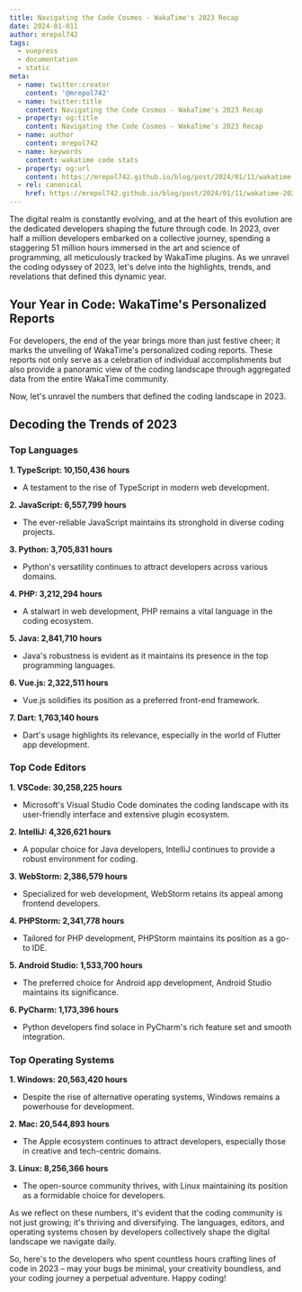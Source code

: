 ```yaml
---
title: Navigating the Code Cosmos - WakaTime's 2023 Recap
date: 2024-01-011
author: mrepol742
tags:
  - vuepress
  - documentation
  - static
meta:
  - name: twitter:creator
    content: '@mrepol742'
  - name: twitter:title
    content: Navigating the Code Cosmos - WakaTime's 2023 Recap
  - property: og:title
    content: Navigating the Code Cosmos - WakaTime's 2023 Recap
  - name: author
    content: mrepol742
  - name: keywords
    content: wakatime code stats
  - property: og:url
    content: https://mrepol742.github.io/blog/post/2024/01/11/wakatime-2023-recap/
  - rel: canonical
    href: https://mrepol742.github.io/blog/post/2024/01/11/wakatime-2023-recap/
---
```


The digital realm is constantly evolving, and at the heart of this evolution are the dedicated developers shaping the future through code. In 2023, over half a million developers embarked on a collective journey, spending a staggering 51 million hours immersed in the art and science of programming, all meticulously tracked by WakaTime plugins. As we unravel the coding odyssey of 2023, let's delve into the highlights, trends, and revelations that defined this dynamic year.

## Your Year in Code: WakaTime's Personalized Reports

For developers, the end of the year brings more than just festive cheer; it marks the unveiling of WakaTime's personalized coding reports. These reports not only serve as a celebration of individual accomplishments but also provide a panoramic view of the coding landscape through aggregated data from the entire WakaTime community.

Now, let's unravel the numbers that defined the coding landscape in 2023.

## Decoding the Trends of 2023

### Top Languages

**1. TypeScript: 10,150,436 hours**
   - A testament to the rise of TypeScript in modern web development.

**2. JavaScript: 6,557,799 hours**
   - The ever-reliable JavaScript maintains its stronghold in diverse coding projects.

**3. Python: 3,705,831 hours**
   - Python's versatility continues to attract developers across various domains.

**4. PHP: 3,212,294 hours**
   - A stalwart in web development, PHP remains a vital language in the coding ecosystem.

**5. Java: 2,841,710 hours**
   - Java's robustness is evident as it maintains its presence in the top programming languages.

**6. Vue.js: 2,322,511 hours**
   - Vue.js solidifies its position as a preferred front-end framework.

**7. Dart: 1,763,140 hours**
   - Dart's usage highlights its relevance, especially in the world of Flutter app development.

### Top Code Editors

**1. VSCode: 30,258,225 hours**
   - Microsoft's Visual Studio Code dominates the coding landscape with its user-friendly interface and extensive plugin ecosystem.

**2. IntelliJ: 4,326,621 hours**
   - A popular choice for Java developers, IntelliJ continues to provide a robust environment for coding.

**3. WebStorm: 2,386,579 hours**
   - Specialized for web development, WebStorm retains its appeal among frontend developers.

**4. PHPStorm: 2,341,778 hours**
   - Tailored for PHP development, PHPStorm maintains its position as a go-to IDE.

**5. Android Studio: 1,533,700 hours**
   - The preferred choice for Android app development, Android Studio maintains its significance.

**6. PyCharm: 1,173,396 hours**
   - Python developers find solace in PyCharm's rich feature set and smooth integration.

### Top Operating Systems

**1. Windows: 20,563,420 hours**
   - Despite the rise of alternative operating systems, Windows remains a powerhouse for development.

**2. Mac: 20,544,893 hours**
   - The Apple ecosystem continues to attract developers, especially those in creative and tech-centric domains.

**3. Linux: 8,256,366 hours**
   - The open-source community thrives, with Linux maintaining its position as a formidable choice for developers.

As we reflect on these numbers, it's evident that the coding community is not just growing; it's thriving and diversifying. The languages, editors, and operating systems chosen by developers collectively shape the digital landscape we navigate daily.

So, here's to the developers who spent countless hours crafting lines of code in 2023 – may your bugs be minimal, your creativity boundless, and your coding journey a perpetual adventure. Happy coding!